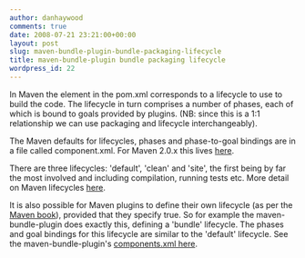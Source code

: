 ```yaml
---
author: danhaywood
comments: true
date: 2008-07-21 23:21:00+00:00
layout: post
slug: maven-bundle-plugin-bundle-packaging-lifecycle
title: maven-bundle-plugin bundle packaging lifecycle
wordpress_id: 22
---
```


In Maven the  element in the pom.xml corresponds to a lifecycle to use to build the code.  The lifecycle in turn comprises a number of phases, each of which is bound to goals provided by plugins.  (NB: since this is a 1:1 relationship we can use packaging and lifecycle interchangeably).  
  
The Maven defaults for lifecycles, phases and phase-to-goal bindings are in a file called component.xml.  For Maven 2.0.x this lives [here](http://svn.apache.org/repos/asf/maven/components/branches/maven-2.0.x/maven-core/src/main/resources/META-INF/plexus/components.xml).  
  
There are three lifecycles: 'default', 'clean' and 'site', the first being by far the most involved and including compilation, running tests etc.  More detail on Maven lifecycles [here](http://maven.apache.org/guides/introduction/introduction-to-the-lifecycle.html).  
  
It is also possible for Maven plugins to define their own lifecycle (as per the [Maven book](http://www.sonatype.com/book/reference/writing-plugins.html#d0e21193)), provided that they specify true.  So for example the maven-bundle-plugin does exactly this, defining a 'bundle' lifecycle.  The phases and goal bindings for this lifecycle are similar to the 'default' lifecycle.  See the maven-bundle-plugin's [components.xml here](http://svn.apache.org/repos/asf/felix/releases/maven-bundle-plugin-1.4.1/src/main/resources/META-INF/plexus/components.xml).
